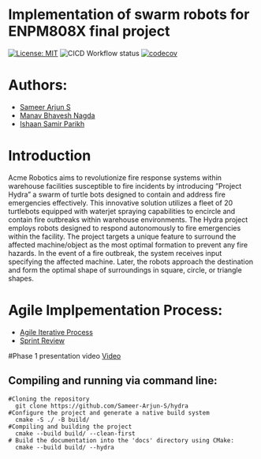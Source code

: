 # Implementation of swarm robots for ENPM808X final project
[![License: MIT](https://img.shields.io/badge/License-MIT-red.svg)](https://opensource.org/licenses/MIT)
![CICD Workflow status](https://github.com/Sameer-Arjun-S/hydra/actions/workflows/cmake.yml/badge.svg)
[![codecov](https://codecov.io/gh/Sameer-Arjun-S/hydra/branch/development/graph/badge.svg)](https://codecov.io/gh/Sameer-Arjun-S/hydra)


# Authors:
- [Sameer Arjun S](https://github.com/Sameer-Arjun-S) 
- [Manav Bhavesh Nagda](https://github.com/mvboiii)
- [Ishaan Samir Parikh](https://github.com/Ishaan1810)


# Introduction
Acme Robotics aims to revolutionize fire response systems within warehouse facilities susceptible to
fire incidents by introducing ”Project Hydra” a swarm of turtle bots designed to contain
and address fire emergencies effectively. This innovative solution utilizes a fleet of 20 turtlebots equipped with
waterjet spraying capabilities to encircle and contain fire outbreaks within warehouse environments.
The Hydra project employs robots designed to respond autonomously to fire emergencies
within the facility. The project targets a unique feature to surround the affected machine/object as
the most optimal formation to prevent any fire hazards. In the event of a fire outbreak, the system
receives input specifying the affected machine. Later, the robots approach the destination and form
the optimal shape of surroundings in square, circle, or triangle shapes.

# Agile Implpementation Process:
- [Agile Iterative Process](https://docs.google.com/spreadsheets/d/1kNnjrfgtdtyvd8Hb7R8aV4-XI82XxSHm4BPfusI4Z_g/edit#gid=1106376998)
- [Sprint Review](https://docs.google.com/document/d/1fweS0_-lTLAzGLIpkdcCDKc-3AHm12xAb0H6oILBxqQ/edit)

#Phase 1 presentation video
[Video](https://drive.google.com/drive/folders/1NMGBkv37AdHuSnkcF0G6__kuWJ8FNRUv?usp=drive_link)


## Compiling and running via command line:
```
#Cloning the repository
  git clone https://github.com/Sameer-Arjun-S/hydra 
#Configure the project and generate a native build system
  cmake -S ./ -B build/
#Compiling and building the project
  cmake --build build/ --clean-first
# Build the documentation into the 'docs' directory using CMake:
  cmake --build build/ --hydra

```
